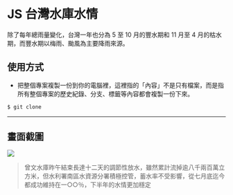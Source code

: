 # JS 台灣水庫水情

除了每年總雨量變化，台灣一年也分為 5 至 10 月的豐水期和 11 月至 4 月的枯水期，而豐水期以梅雨、颱風為主要降雨來源。

## 使用方式
- 把整個專案複製一份到你的電腦裡，這裡指的「內容」不是只有檔案，而是指所有整個專案的歷史紀錄、分支、標籤等內容都會複製一份下來。
```sh
$ git clone
```

----

## 畫面截圖
![](https://i.imgur.com/TLepnIs.png)
> 曾文水庫昨午結束長達十二天的調節性放水，雖然累計流掉逾八千兩百萬立方米，但水利署南區水資源分署積極控管，蓄水率不受影響，從七月底迄今都成功維持在一○○％，下半年的水情更加穩定
